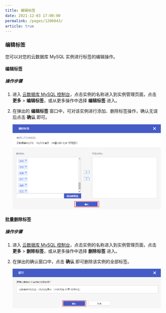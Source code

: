 ```yaml
---
title: 编辑标签
date: 2021-12-03 17:00:00
permalink: /pages/1206043/
article: true
---
```


### 编辑标签

您可以对您的云数据库 MySQL 实例进行标签的编辑操作。

#### 编辑标签

##### 操作步骤

1. 进入 [云数据库 MySQL 控制台](https://console.capitalonline.net/dbinstances)，点击实例的名称进入到实例管理页面，点击 **更多** > **编辑标签**，或从更多操作中选择 **编辑标签** 进入。

2. 在弹出的 **编辑标签** 窗口中，可对该实例进行添加、删除标签操作，确认无误后点击 **确认** 即可。

   ![addtag_add](./../../pic/addtag_add.png)

#### 批量删除标签

##### 操作步骤

1. 进入 [云数据库 MySQL 控制台](https://console.capitalonline.net/dbinstances)，点击实例的名称进入到实例管理页面，点击 **更多** > **删除标签**，或从更多操作中选择 **删除标签** 进入。

2. 在弹出的确认窗口中，点击 **确认** 即可删除该实例的全部标签。

   ![addtag_delete](./../../pic/addtag_delete.png)
